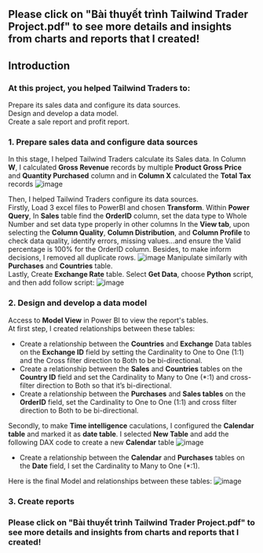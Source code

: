 ## Please click on "Bài thuyết trình Tailwind Trader Project.pdf" to see more details and insights from charts and reports that I created!
## Introduction
### At this project, you helped Tailwind Traders to:
Prepare its sales data and configure its data sources.<br>
Design and develop a data model.<br>
Create a sale report and profit report.
### 1. Prepare sales data and configure data sources
In this stage, I helped Tailwind Traders calculate its Sales data. In Column **W**, I calculated **Gross Revenue** records by multiple **Product Gross Price** and **Quantity Purchased** column and in **Column X** calculated the **Total Tax** records 
![image](https://github.com/user-attachments/assets/318336d2-456e-4fdc-996f-85a783a8f14d)

Then, I helped Tailwind Traders configure its data sources.<br>
Firstly, Load 3 excel files to PowerBI and chosen **Transform**. Within **Power Query**, In **Sales** table find the **OrderID** column, set the data type to Whole Number and set data type properly in other columns
In the **View tab**, upon selecting the **Column Quality**, **Column Distribution**, and **Column Profile** to check data quality, identify errors, missing values...and ensure the Valid percentage is 100% for the OrderID column. Besides, to make inform decisions, I removed all duplicate rows.
![image](https://github.com/user-attachments/assets/7bfa2c1b-d146-4fe5-bdc4-8d99f0b48230)
Manipulate similarly with **Purchases** and **Countries** table.<br>
Lastly, Create **Exchange Rate** table. Select **Get Data**, choose **Python** script, and then add follow script:
![image](https://github.com/user-attachments/assets/11d209f9-c32c-4b0d-afac-e986664b54b4)

### 2. Design and develop a data model
Access to **Model View** in Power BI to view the report's tables.<br> At first step, I created relationships between these tables:<br>
- Create a relationship between the **Countries** and **Exchange** Data tables on the **Exchange ID** field by setting the Cardinality to One to One (1:1) and the Cross filter direction to Both to be bi-directional.<br>
- Create a relationship between the **Sales** and **Countries** tables on the **Country ID** field and set the Cardinality to Many to One (*:1) and cross-filter direction to Both so that it’s bi-directional.<br>
- Create a relationship between the **Purchases** and **Sales tables** on the **OrderID** field, set the Cardinality to One to One (1:1) and cross filter direction to Both to be bi-directional.<br>

Secondly, to make **Time intelligence** caculations, I configured the **Calendar table** and marked it as **date table**. I selected **New Table** and add the following DAX code to create a new **Calendar** table
![image](https://github.com/user-attachments/assets/1db1a6a2-c57e-404c-949b-bf5a98649188)

- Create a relationship between the **Calendar** and **Purchases** tables on the **Date** field, I set the Cardinality to Many to One (*:1).<br>

Here is the final Model and relationships between these tables:
![image](https://github.com/user-attachments/assets/92e0c3ac-3903-4f01-bdde-c5152cf854f9)
 
### 3. Create reports
### Please click on "Bài thuyết trình Tailwind Trader Project.pdf" to see more details and insights from charts and reports that I created!






